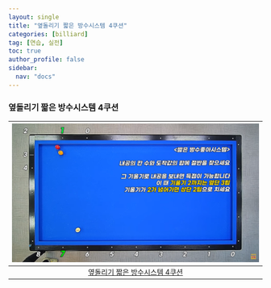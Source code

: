 ```yaml
---
layout: single
title: "옆돌리기 짧은 방수시스템 4쿠션"
categories: [billiard]
tag: [연습, 실전]
toc: true
author_profile: false
sidebar:
  nav: "docs"
---
```


### 옆돌리기 짧은 방수시스템 4쿠션

| [![옆돌리기 짧은 방수시스템 4쿠션](/images/%EC%98%86%EB%8F%8C%EB%A6%AC%EA%B8%B0%20%EC%A7%A7%EC%9D%80%20%EB%B0%A9%EC%88%98%204%EC%BF%A0%EC%85%98.png)](https://1drv.ms/p/s!AuJKpwyYpUY9-3wwjbyz3cdf83pF?e=xY1NpG) |
| :---: |
| [옆돌리기 짧은 방수시스템 4쿠션 ](https://youtu.be/qfdy6uhUnmc?si=Yh6qD9JuW09qjWDF) |
